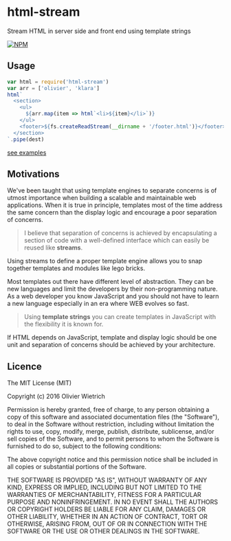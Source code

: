 # html-stream

Stream HTML in server side and front end using template strings

[![NPM](https://nodei.co/npm/html-stream.png)](https://nodei.co/npm/html-stream/)

## Usage

```js
var html = require('html-stream')
var arr = ['olivier', 'klara']
html`
  <section>
    <ul>
      ${arr.map(item => html`<li>${item}</li>`)}
    </ul>
    <footer>${fs.createReadStream(__dirname + '/footer.html')}</footer>
  </section>
`.pipe(dest)
```
[see examples](https://github.com/bredele/html-stream/tree/master/example)

## Motivations

We've been taught that using template engines to separate concerns is of utmost importance when building a scalable and maintainable web applications. When it is true in principle, templates most of the time address the same concern than the display logic and encourage a poor separation of concerns.

  > I believe that separation of concerns is achieved by encapsulating a section of code with a well-defined interface which can easily be reused like **streams**.

Using streams to define a proper template engine allows you to snap together templates and modules like lego bricks.

Most templates out there have different level of abstraction. They can be new languages and limit the developers by their non-programming nature. As a web developer you know JavaScript and you should not have to learn a new language especially in an era where WEB evolves so fast.

  > Using **template strings** you can create templates in JavaScript with the flexibility it is known for.

If HTML depends on JavaScript, template and display logic should be one unit and separation of concerns should be achieved by your architecture.


## Licence

The MIT License (MIT)

Copyright (c) 2016 Olivier Wietrich

Permission is hereby granted, free of charge, to any person obtaining a copy
of this software and associated documentation files (the "Software"), to deal
in the Software without restriction, including without limitation the rights
to use, copy, modify, merge, publish, distribute, sublicense, and/or sell
copies of the Software, and to permit persons to whom the Software is
furnished to do so, subject to the following conditions:

The above copyright notice and this permission notice shall be included in all
copies or substantial portions of the Software.

THE SOFTWARE IS PROVIDED "AS IS", WITHOUT WARRANTY OF ANY KIND, EXPRESS OR
IMPLIED, INCLUDING BUT NOT LIMITED TO THE WARRANTIES OF MERCHANTABILITY,
FITNESS FOR A PARTICULAR PURPOSE AND NONINFRINGEMENT. IN NO EVENT SHALL THE
AUTHORS OR COPYRIGHT HOLDERS BE LIABLE FOR ANY CLAIM, DAMAGES OR OTHER
LIABILITY, WHETHER IN AN ACTION OF CONTRACT, TORT OR OTHERWISE, ARISING FROM,
OUT OF OR IN CONNECTION WITH THE SOFTWARE OR THE USE OR OTHER DEALINGS IN THE
SOFTWARE.
